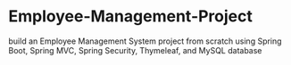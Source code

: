 # Employee-Management-Project
build an Employee Management System project from scratch using Spring Boot, Spring MVC, Spring Security, Thymeleaf, and MySQL database
